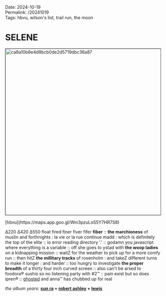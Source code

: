 Date: 2024-10-19  
Permalink: /20241019  
Tags: hbvu, wilson's list, trail run, the moon
  
# SELENE
  
<p><img src="https://objects.hbvu.su/blotpix/2024/10/19.jpeg" width=540 height=540 alt="ca8a10b8e4d9bcb0de2d5719dbc36a87" border=1></p>  
[hbvu](https://maps.app.goo.gl/Wm3pzuLoS5Y7HR7S8)  
  
∆220 ∆420 ∆550
float fired finer fiver fifer **fiber** :: **the marchioness** of muslin and forthnights : la vie or la rue continue madd : which is definitely the top of the elite :: io error reading directory '.' :: godamn you javascript where everything is a variable :: off she goes to ystad with **the woop ladies** on a kidnapping mission :: waitZ for the weather to pick up for a more comfy run :: then hitZ **the millitary tracks** of rosenholm : and takeZ different turns to make it longer : and harder :: too hungry to investigate **the proper breadth** of a thirty four inch curved screen :: also can't be arsed to foodora® sushis so no listening party with #2™ :: pain exist but so does ipren® :: [ghosted](https://www.imdb.com/title/tt15326988/?ref_=fn_al_tt_1) and anna™ has chubbed up for real  
  
_the album years:_ **[sun ra](https://rateyourmusic.com/release/album/sun-ra/lanquidity/) + [robert ashley](https://rateyourmusic.com/release/album/robert-ashley/private-parts/) + [lewis](https://rateyourmusic.com/release/album/lewis/lamour/)**  
